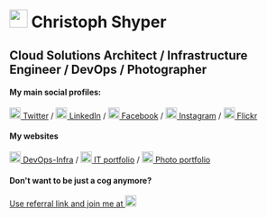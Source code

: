 # <img height="32" src="https://avatars2.githubusercontent.com/u/45788587?s=400&u=54db79435fc701f17d323c724eb39cc315e04c79&v=4"> Christoph Shyper

<!--
**ChristophShyper/ChristophShyper** is a ✨ _special_ ✨ repository because its `README.md` (this file) appears on your GitHub profile.

Here are some ideas to get you started:

- 🔭 I’m currently working on ...
- 🌱 I’m currently learning ...
- 👯 I’m looking to collaborate on ...
- 🤔 I’m looking for help with ...
- 💬 Ask me about ...
- 📫 How to reach me: ...
- 😄 Pronouns: ...
- ⚡ Fun fact: ...
-->


## Cloud Solutions Architect / Infrastructure Engineer / DevOps / Photographer


#### My main social profiles:
<a href="https://twitter.com/ChristophShyper" target="_blank"><img height="20" src="https://unpkg.com/simple-icons@v3/icons/twitter.svg" /> Twitter</a> / 
<a href="https://www.linkedin.com/in/krzysztof-szyper/" target="_blank"><img height="20" src="https://unpkg.com/simple-icons@v3/icons/linkedin.svg" /> LinkedIn</a> / 
<a href="https://www.facebook.com/ChristophShyper/" target="_blank"><img height="20" src="https://unpkg.com/simple-icons@v3/icons/facebook.svg" /> Facebook</a> / 
<a href="https://www.instagram.com/ChristophShyper/" target="_blank"><img height="20" src="https://unpkg.com/simple-icons@v3/icons/instagram.svg" /> Instagram</a> / 
<a href="https://www.flickr.com/photos/151184530@N02/albums" target="_blank"><img height="20" src="https://unpkg.com/simple-icons@v3/icons/flickr.svg" /> Flickr</a>


#### My websites
<a href="https://github.com/devops-infra" target="_blank"><img height="20" src="https://avatars2.githubusercontent.com/u/63716145?s=400&u=37eea168495a5abfc24e66eac21f4cb85f72f222&v=4"> DevOps-Infra</a> / 
<a href="https://shyper.pro/" target="_blank"><img height="20" src="https://cdn4.iconfinder.com/data/icons/bussines-people/572/man-glasses-computer-512.png" /> IT portfolio</a> / 
<a href="https://photo.shyper.pro/" target="_blank"><img height="20" src="https://cdn0.iconfinder.com/data/icons/octicons/1024/device-camera-512.png" /> Photo portfolio</a>


#### Don't want to be just a cog anymore?
<a href="https://grnh.se/5d547c4f1" target="_blank">Use referral link and join me at <img height="20" src="https://upload.wikimedia.org/wikipedia/commons/thumb/4/41/Brainly_logo.png/250px-Brainly_logo.png" /></a> 

